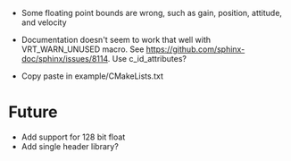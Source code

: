 * Some floating point bounds are wrong, such as gain, position, attitude, and velocity

* Documentation doesn't seem to work that well with VRT_WARN_UNUSED macro. See https://github.com/sphinx-doc/sphinx/issues/8114. Use c_id_attributes?
* Copy paste in example/CMakeLists.txt

# Future
* Add support for 128 bit float
* Add single header library?
